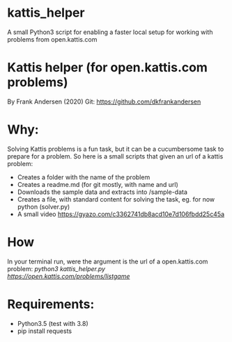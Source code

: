 # kattis_helper
A small Python3 script for enabling a faster local setup for working with problems from open.kattis.com

# Kattis helper (for open.kattis.com problems)
 By Frank Andersen (2020)
 Git: https://github.com/dkfrankandersen
 
# Why:
 Solving Kattis problems is a fun task, but it can be a cucumbersome task to prepare for a problem.
 So here is a small scripts that given an url of a kattis problem:
 - Creates a folder with the name of the problem
 - Creates a readme.md (for git mostly, with name and url)
 - Downloads the sample data and extracts into /sample-data
 - Creates a file, with standard content for solving the task, eg. for now python (solver.py)
 - A small video https://gyazo.com/c3362741db8acd10e7d106fbdd25c45a
 
 # How
 In your terminal run, were the argument is the url of a open.kattis.com problem:
 *python3 kattis_helper.py https://open.kattis.com/problems/listgame*
 
# Requirements:
 - Python3.5 (test with 3.8)
 - pip install requests   
